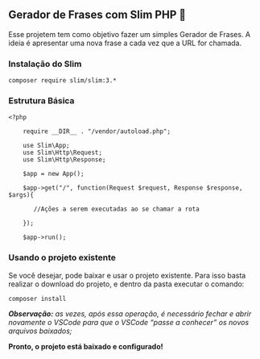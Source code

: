 
## Gerador de Frases com Slim PHP :elephant:

Esse projetem tem como objetivo fazer um simples Gerador de Frases. A ideia é apresentar uma nova frase a cada vez que a URL for chamada.


### Instalação do Slim

```
composer require slim/slim:3.*
```


### Estrutura Básica

```
<?php 

    require __DIR__ . "/vendor/autoload.php";

    use Slim\App;
    use Slim\Http\Request;
    use Slim\Http\Response;

    $app = new App();

    $app->get("/", function(Request $request, Response $response, $args){

       //Ações a serem executadas ao se chamar a rota

    });

    $app->run();

```

### Usando o projeto existente

Se você desejar, pode baixar e usar o projeto existente. Para isso basta realizar o download do projeto, e dentro da pasta executar o comando:

```
composer install
```


***Observação:** as vezes, após essa operação, é necessário fechar e abrir novamente o VSCode para que o VSCode “passe a conhecer” os novos arquivos baixados;*

**Pronto, o projeto está baixado e configurado!**
